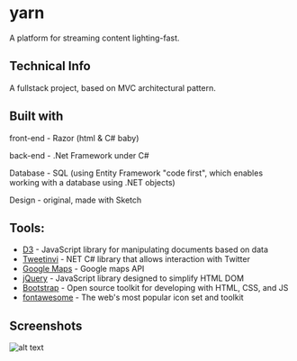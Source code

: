 # yarn

A platform for streaming content lighting-fast.

## Technical Info
A fullstack project, based on MVC architectural pattern. 

## Built with
front-end - Razor (html & C# baby)

back-end - .Net Framework under C#

Database - SQL (using Entity Framework "code first", which enables working with a database using .NET objects)

Design - original, made with Sketch

## Tools:

* [D3](https://d3js.org/) - JavaScript library for manipulating documents based on data
* [Tweetinvi](https://www.nuget.org/packages/TweetinviAPI/) - NET C# library that allows interaction with Twitter
* [Google Maps](https://developers.google.com/maps/documentation/) - Google maps API
* [jQuery](https://jquery.com/) - JavaScript library designed to simplify HTML DOM
* [Bootstrap](https://getbootstrap.com/) - Open source toolkit for developing with HTML, CSS, and JS
* [fontawesome](https://fontawesome.com/) - The web's most popular icon set and toolkit

## Screenshots
![alt text](https://github.com/moreroron/yarn-rider/blob/master/pres.png?raw=true)
